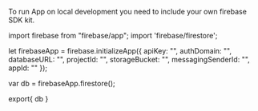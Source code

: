 To run App on local development you need to include your own firebase SDK kit.

import firebase from "firebase/app";
import 'firebase/firestore';

let firebaseApp = firebase.initializeApp({
  apiKey: "",
  authDomain: "",
  databaseURL: "",
  projectId: "",
  storageBucket: "",
  messagingSenderId: "",
  appId: ""
});

var db = firebaseApp.firestore();

export{ db }
